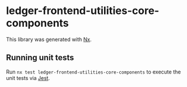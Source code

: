 # ledger-frontend-utilities-core-components

This library was generated with [Nx](https://nx.dev).

## Running unit tests

Run `nx test ledger-frontend-utilities-core-components` to execute the unit tests via [Jest](https://jestjs.io).

